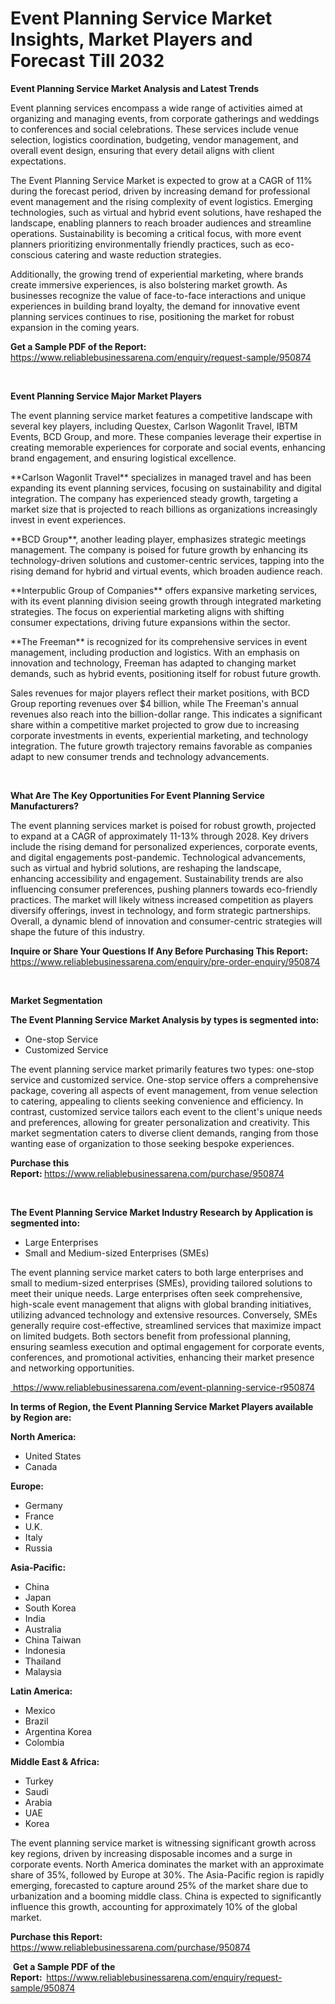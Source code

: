 <p><h1>Event Planning Service Market Insights, Market Players and Forecast Till 2032</h1></p><p><strong>Event Planning Service Market Analysis and Latest Trends</strong></p>
<p><p>Event planning services encompass a wide range of activities aimed at organizing and managing events, from corporate gatherings and weddings to conferences and social celebrations. These services include venue selection, logistics coordination, budgeting, vendor management, and overall event design, ensuring that every detail aligns with client expectations.</p><p>The Event Planning Service Market is expected to grow at a CAGR of 11% during the forecast period, driven by increasing demand for professional event management and the rising complexity of event logistics. Emerging technologies, such as virtual and hybrid event solutions, have reshaped the landscape, enabling planners to reach broader audiences and streamline operations. Sustainability is becoming a critical focus, with more event planners prioritizing environmentally friendly practices, such as eco-conscious catering and waste reduction strategies.</p><p>Additionally, the growing trend of experiential marketing, where brands create immersive experiences, is also bolstering market growth. As businesses recognize the value of face-to-face interactions and unique experiences in building brand loyalty, the demand for innovative event planning services continues to rise, positioning the market for robust expansion in the coming years.</p></p>
<p><strong>Get a Sample PDF of the Report:&nbsp;</strong> <a href="https://www.reliablebusinessarena.com/enquiry/request-sample/950874?utm_campaign=3316&utm_medium=2&utm_source=Github&utm_content=ia&utm_term=18042025&utm_id=event-planning-service">https://www.reliablebusinessarena.com/enquiry/request-sample/950874</a></p>
<p>&nbsp;</p>
<p><strong>Event Planning Service Major Market Players</strong></p>
<p><p>The event planning service market features a competitive landscape with several key players, including Questex, Carlson Wagonlit Travel, IBTM Events, BCD Group, and more. These companies leverage their expertise in creating memorable experiences for corporate and social events, enhancing brand engagement, and ensuring logistical excellence.</p><p>**Carlson Wagonlit Travel** specializes in managed travel and has been expanding its event planning services, focusing on sustainability and digital integration. The company has experienced steady growth, targeting a market size that is projected to reach billions as organizations increasingly invest in event experiences.</p><p>**BCD Group**, another leading player, emphasizes strategic meetings management. The company is poised for future growth by enhancing its technology-driven solutions and customer-centric services, tapping into the rising demand for hybrid and virtual events, which broaden audience reach.</p><p>**Interpublic Group of Companies** offers expansive marketing services, with its event planning division seeing growth through integrated marketing strategies. The focus on experiential marketing aligns with shifting consumer expectations, driving future expansions within the sector.</p><p>**The Freeman** is recognized for its comprehensive services in event management, including production and logistics. With an emphasis on innovation and technology, Freeman has adapted to changing market demands, such as hybrid events, positioning itself for robust future growth.</p><p>Sales revenues for major players reflect their market positions, with BCD Group reporting revenues over $4 billion, while The Freeman's annual revenues also reach into the billion-dollar range. This indicates a significant share within a competitive market projected to grow due to increasing corporate investments in events, experiential marketing, and technology integration. The future growth trajectory remains favorable as companies adapt to new consumer trends and technology advancements.</p></p>
<p>&nbsp;</p>
<p><strong>What Are The Key Opportunities For Event Planning Service Manufacturers?</strong></p>
<p><p>The event planning services market is poised for robust growth, projected to expand at a CAGR of approximately 11-13% through 2028. Key drivers include the rising demand for personalized experiences, corporate events, and digital engagements post-pandemic. Technological advancements, such as virtual and hybrid solutions, are reshaping the landscape, enhancing accessibility and engagement. Sustainability trends are also influencing consumer preferences, pushing planners towards eco-friendly practices. The market will likely witness increased competition as players diversify offerings, invest in technology, and form strategic partnerships. Overall, a dynamic blend of innovation and consumer-centric strategies will shape the future of this industry.</p></p>
<p><strong>Inquire or Share Your Questions If Any Before Purchasing This Report:</strong> <a href="https://www.reliablebusinessarena.com/enquiry/pre-order-enquiry/950874?utm_campaign=3316&utm_medium=2&utm_source=Github&utm_content=ia&utm_term=18042025&utm_id=event-planning-service">https://www.reliablebusinessarena.com/enquiry/pre-order-enquiry/950874</a></p>
<p>&nbsp;</p>
<p><strong>Market Segmentation</strong></p>
<p><strong>The Event Planning Service Market Analysis by types is segmented into:</strong></p>
<p><ul><li>One-stop Service</li><li>Customized Service</li></ul></p>
<p><p>The event planning service market primarily features two types: one-stop service and customized service. One-stop service offers a comprehensive package, covering all aspects of event management, from venue selection to catering, appealing to clients seeking convenience and efficiency. In contrast, customized service tailors each event to the client's unique needs and preferences, allowing for greater personalization and creativity. This market segmentation caters to diverse client demands, ranging from those wanting ease of organization to those seeking bespoke experiences.</p></p>
<p><strong>Purchase this Report:&nbsp;</strong><a href="https://www.reliablebusinessarena.com/purchase/950874?utm_campaign=3316&utm_medium=2&utm_source=Github&utm_content=ia&utm_term=18042025&utm_id=event-planning-service">https://www.reliablebusinessarena.com/purchase/950874</a></p>
<p>&nbsp;</p>
<p><strong>The Event Planning Service Market Industry Research by Application is segmented into:</strong></p>
<p><ul><li>Large Enterprises</li><li>Small and Medium-sized Enterprises (SMEs)</li></ul></p>
<p><p>The event planning service market caters to both large enterprises and small to medium-sized enterprises (SMEs), providing tailored solutions to meet their unique needs. Large enterprises often seek comprehensive, high-scale event management that aligns with global branding initiatives, utilizing advanced technology and extensive resources. Conversely, SMEs generally require cost-effective, streamlined services that maximize impact on limited budgets. Both sectors benefit from professional planning, ensuring seamless execution and optimal engagement for corporate events, conferences, and promotional activities, enhancing their market presence and networking opportunities.</p></p>
<p><a href="https://www.reliablebusinessarena.com/event-planning-service-r950874?utm_campaign=3316&utm_medium=2&utm_source=Github&utm_content=ia&utm_term=18042025&utm_id=event-planning-service">&nbsp;https://www.reliablebusinessarena.com/event-planning-service-r950874</a></p>
<p><strong>In terms of Region, the Event Planning Service Market Players available by Region are:</strong></p>
<p>
    <p> <strong> North America: </strong>
        <ul>
            <li>United States</li>
            <li>Canada</li>
        </ul>
        </p> 
    <p> <strong> Europe: </strong>
        <ul>
            <li>Germany</li>
            <li>France</li>
            <li>U.K.</li>
            <li>Italy</li>
            <li>Russia</li>
        </ul>
        </p> 
    <p> <strong> Asia-Pacific: </strong>
        <ul>
            <li>China</li>
            <li>Japan</li>
            <li>South Korea</li>
            <li>India</li>
            <li>Australia</li>
            <li>China Taiwan</li>
            <li>Indonesia</li>
            <li>Thailand</li>
            <li>Malaysia</li>
        </ul>
        </p> 
    <p> <strong> Latin America: </strong>
        <ul>
            <li>Mexico</li>
            <li>Brazil</li>
            <li>Argentina Korea</li>
            <li>Colombia</li>
        </ul>
        </p> 
    <p> <strong> Middle East & Africa: </strong>
        <ul>
            <li>Turkey</li>
            <li>Saudi</li>
            <li>Arabia</li>
            <li>UAE</li>
            <li>Korea</li>
        </ul>
    </p>
    </p>
<p><p>The event planning service market is witnessing significant growth across key regions, driven by increasing disposable incomes and a surge in corporate events. North America dominates the market with an approximate share of 35%, followed by Europe at 30%. The Asia-Pacific region is rapidly emerging, forecasted to capture around 25% of the market share due to urbanization and a booming middle class. China is expected to significantly influence this growth, accounting for approximately 10% of the global market.</p></p>
<p><strong>Purchase this Report: </strong><a href="https://www.reliablebusinessarena.com/purchase/950874?utm_campaign=3316&utm_medium=2&utm_source=Github&utm_content=ia&utm_term=18042025&utm_id=event-planning-service">https://www.reliablebusinessarena.com/purchase/950874</a></p>
<p>&nbsp;<strong>Get a Sample PDF of the Report:&nbsp;&nbsp;</strong><a href="https://www.reliablebusinessarena.com/enquiry/request-sample/950874?utm_campaign=3316&utm_medium=2&utm_source=Github&utm_content=ia&utm_term=18042025&utm_id=event-planning-service">https://www.reliablebusinessarena.com/enquiry/request-sample/950874</a></p>
<p><strong></strong></p>
<p><p></p><p></p><p></p></p>